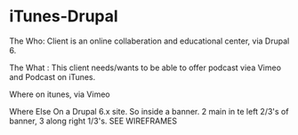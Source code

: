 iTunes-Drupal
=============

The Who: Client is an online collaberation and educational center, via Drupal 6. 

The What : This client needs/wants to be able to offer podcast viea Vimeo and Podcast on iTunes.

Where
on itunes, via Vimeo

Where Else
On a Drupal 6.x site. So inside a banner. 2 main in te left 2/3's of banner, 3 along right 1/3's.
SEE WIREFRAMES